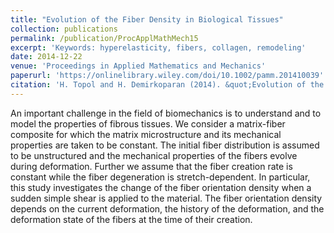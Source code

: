```yaml
---
title: "Evolution of the Fiber Density in Biological Tissues"
collection: publications
permalink: /publication/ProcApplMathMech15
excerpt: 'Keywords: hyperelasticity, fibers, collagen, remodeling'
date: 2014-12-22
venue: 'Proceedings in Applied Mathematics and Mechanics'
paperurl: 'https://onlinelibrary.wiley.com/doi/10.1002/pamm.201410039'
citation: 'H. Topol and H. Demirkoparan (2014). &quot;Evolution of the Fiber Density in Biological Tissues.&quot; <i>Proc. Appl. Math. Mech.</i> 14: 103-144.'
---
```

An important challenge in the field of biomechanics is to understand and to model the properties of fibrous tissues. We consider a matrix-fiber composite for which the matrix microstructure and its mechanical properties are taken to be constant. The initial fiber distribution is assumed to be unstructured and the mechanical properties of the fibers evolve during deformation. Further we assume that the fiber creation rate is constant while the fiber degeneration is stretch-dependent. In particular, this study investigates the change of the fiber orientation density when a sudden simple shear is applied to the material. The fiber orientation density depends on the current deformation, the history of the deformation, and the deformation state of the fibers at the time of their creation.
